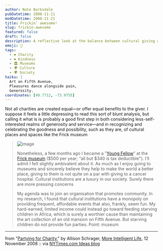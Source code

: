 ```yaml
---
author: Nate Barksdale
pubDatetime: 2008-11-21
modDatetime: 2008-11-21
title: Frickin’ awesome!
slug: frickin-awesome
featured: false
draft: false
description: A reflective look at the balance between cultural giving and more pressing humanitarian needs from Allison Schrager.
emoji: 🎨
tags:
  - ❤️ Charity
  - ❤️ Kindness
  - 🏛️ Museums
  - 🌍 Culture
  - 🌍 Society
haiku: |
  Art on Fifth Avenue,  
  Pleasures dance alongside pain,  
  Generosity.
coordinates: [40.7712, -73.9755]
---
```


Not all charities are created equal—or offer equal benefits to the giver. I suppose it feels a little depressing to read this sort of blunt analysis, but calling it what is is probably a good first step in both considering less-self-interested realms of generosity and service—and in recognizing and celebrating the goodness and possibility, such as they are, of cultural places and spaces like the Frick museum

> ![image](http://culture-making.com/media/frick2.jpg)
>
> Nonetheless, a few months ago I became a ”[Young Fellow](http://web.archive.org/web/20120621182921/http://www.shopfrick.org:80/support/youngfellows.htm)” at the [Frick museum](http://www.frick.org/) ($500 per year; “all but $340 is tax deductible"). I’ll admit I felt slightly ambivalent about it. As much as I enjoy going to museums and sincerely believe they help to make the world a better place, giving to them is not quite on a par with giving to a cancer hospital. Cultural institutions are a luxury in our society. Surely there are more pressing concerns
>
> My agenda was to join an organisation that promotes community. In my research, I found that cultural institutions have a monopoly on providing frequent, affordable events that also, frankly, seem fun. My hard-earned, limited income could instead go toward feeding starving children in Africa, which is surely a worthier cause than maintaining the art collection of an old mansion on Fifth Avenue. But starving children do not provide fun parties. Point: museum

---

from "[Partying for Charity](http://web.archive.org/web/20150919082450/http://moreintelligentlife.com/story/partying-for-charity)," by Allison Schrager, [More Intelligent Life](http://web.archive.org/web/20150919082450/http://moreintelligentlife.com/story/partying-for-charity), 12 November 2008 :: via [NYTimes.com Ideas blog](http://ideas.blogs.nytimes.com/2008/11/21/partying-for-charity/)
